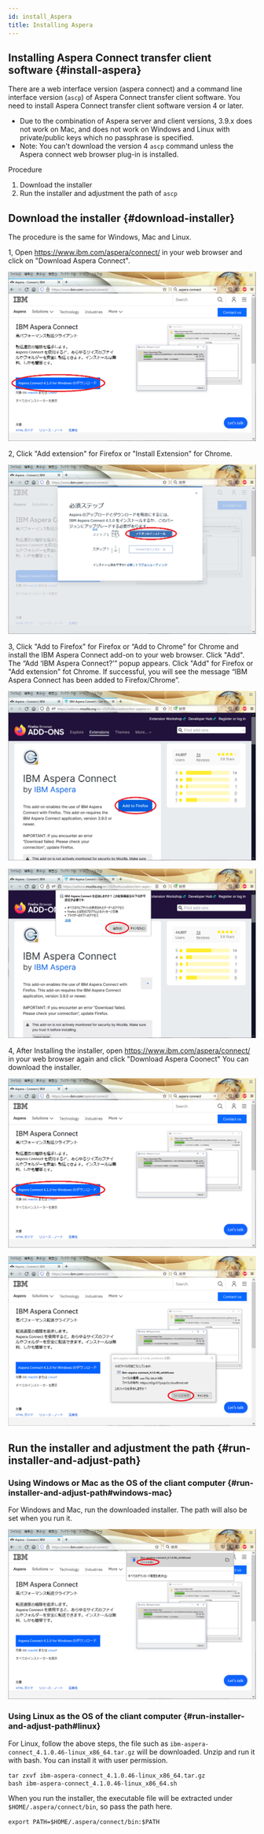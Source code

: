 ```yaml
---
id: install_Aspera
title: Installing Aspera
---
```


## Installing Aspera Connect transfer client software {#install-aspera}

There are a web interface version (aspera connect) and a command line interface version (`ascp`) of Aspera Connect transfer client software.
You need to install Aspera Connect transfer client software version 4 or later.

- Due to the combination of Aspera server and client versions, 3.9.x does not work on Mac, and does not work on Windows and Linux with private/public keys which no passphrase is specified.
- Note: You can't download the version 4 `ascp` command unless the Aspera connect web browser plug-in is installed. 


Procedure

1. Download the installer
2. Run the installer and adjustment the path of `ascp`


## Download the installer {#download-installer}

The procedure is the same for Windows, Mac and Linux.


1, Open https://www.ibm.com/aspera/connect/ in your web browser and click on "Download Aspera Connect".

![](aspera01.png)


2, Click "Add extension" for Firefox or "Install Extension" for Chrome. 

![](aspera02.png)


3, Click "Add to Firefox" for Firefox or “Add to Chrome” for Chrome and install the IBM Aspera Connect add-on to your web browser. Click "Add". The “Add ‘IBM Aspera Connect?’” popup appears. Click "Add" for Firefox or "Add extension" fot Chrome. If successful, you will see the message “IBM Aspera Connect has been added to Firefox/Chrome”.

![](aspera03a.png)

![](aspera03b.png)


4, After Installing the installer, open https://www.ibm.com/aspera/connect/ in your web browser again and click "Download Aspera Coonect" You can download the installer.

![](aspera04a.png)

![](aspera04b.png)


## Run the installer and adjustment the path {#run-installer-and-adjust-path}


### Using Windows or Mac as the OS of the cliant computer {#run-installer-and-adjust-path#windows-mac}

For Windows and Mac, run the downloaded installer.
The path will also be set when you run it.

![](aspera05.png)


### Using Linux as the OS of the cliant computer {#run-installer-and-adjust-path#linux}

For Linux, follow the above steps, the file such as `ibm-aspera-connect_4.1.0.46-linux_x86_64.tar.gz` will be downloaded. Unzip and run it with bash. You can install it with user permission.

```
tar zxvf ibm-aspera-connect_4.1.0.46-linux_x86_64.tar.gz
bash ibm-aspera-connect_4.1.0.46-linux_x86_64.sh
```

When you run the installer, the executable file will be extracted under `$HOME/.aspera/connect/bin`, so pass the path here.

```
export PATH=$HOME/.aspera/connect/bin:$PATH
```


